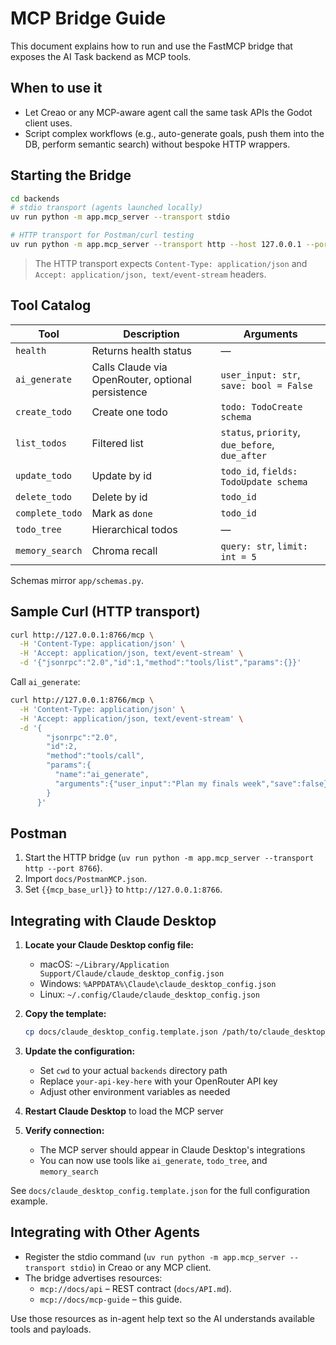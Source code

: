 # MCP Bridge Guide

This document explains how to run and use the FastMCP bridge that exposes the AI Task backend as MCP tools.

## When to use it
- Let Creao or any MCP-aware agent call the same task APIs the Godot client uses.
- Script complex workflows (e.g., auto-generate goals, push them into the DB, perform semantic search) without bespoke HTTP wrappers.

## Starting the Bridge
```bash
cd backends
# stdio transport (agents launched locally)
uv run python -m app.mcp_server --transport stdio

# HTTP transport for Postman/curl testing
uv run python -m app.mcp_server --transport http --host 127.0.0.1 --port 8766
```

> The HTTP transport expects `Content-Type: application/json` and `Accept: application/json, text/event-stream` headers.

## Tool Catalog
| Tool | Description | Arguments |
| ---- | ----------- | ---------- |
| `health` | Returns health status | — |
| `ai_generate` | Calls Claude via OpenRouter, optional persistence | `user_input: str`, `save: bool = False` |
| `create_todo` | Create one todo | `todo: TodoCreate schema` |
| `list_todos` | Filtered list | `status`, `priority`, `due_before`, `due_after` |
| `update_todo` | Update by id | `todo_id`, `fields: TodoUpdate schema` |
| `delete_todo` | Delete by id | `todo_id` |
| `complete_todo` | Mark as `done` | `todo_id` |
| `todo_tree` | Hierarchical todos | — |
| `memory_search` | Chroma recall | `query: str`, `limit: int = 5` |

Schemas mirror `app/schemas.py`.

## Sample Curl (HTTP transport)
```bash
curl http://127.0.0.1:8766/mcp \
  -H 'Content-Type: application/json' \
  -H 'Accept: application/json, text/event-stream' \
  -d '{"jsonrpc":"2.0","id":1,"method":"tools/list","params":{}}'
```

Call `ai_generate`:
```bash
curl http://127.0.0.1:8766/mcp \
  -H 'Content-Type: application/json' \
  -H 'Accept: application/json, text/event-stream' \
  -d '{
        "jsonrpc":"2.0",
        "id":2,
        "method":"tools/call",
        "params":{
          "name":"ai_generate",
          "arguments":{"user_input":"Plan my finals week","save":false}
        }
      }'
```

## Postman
1. Start the HTTP bridge (`uv run python -m app.mcp_server --transport http --port 8766`).
2. Import `docs/PostmanMCP.json`.
3. Set `{{mcp_base_url}}` to `http://127.0.0.1:8766`.

## Integrating with Claude Desktop

1. **Locate your Claude Desktop config file:**
   - macOS: `~/Library/Application Support/Claude/claude_desktop_config.json`
   - Windows: `%APPDATA%\Claude\claude_desktop_config.json`
   - Linux: `~/.config/Claude/claude_desktop_config.json`

2. **Copy the template:**
   ```bash
   cp docs/claude_desktop_config.template.json /path/to/claude_desktop_config.json
   ```

3. **Update the configuration:**
   - Set `cwd` to your actual `backends` directory path
   - Replace `your-api-key-here` with your OpenRouter API key
   - Adjust other environment variables as needed

4. **Restart Claude Desktop** to load the MCP server

5. **Verify connection:**
   - The MCP server should appear in Claude Desktop's integrations
   - You can now use tools like `ai_generate`, `todo_tree`, and `memory_search`

See `docs/claude_desktop_config.template.json` for the full configuration example.

## Integrating with Other Agents
- Register the stdio command (`uv run python -m app.mcp_server --transport stdio`) in Creao or any MCP client.
- The bridge advertises resources:
  - `mcp://docs/api` – REST contract (`docs/API.md`).
  - `mcp://docs/mcp-guide` – this guide.

Use those resources as in-agent help text so the AI understands available tools and payloads.
